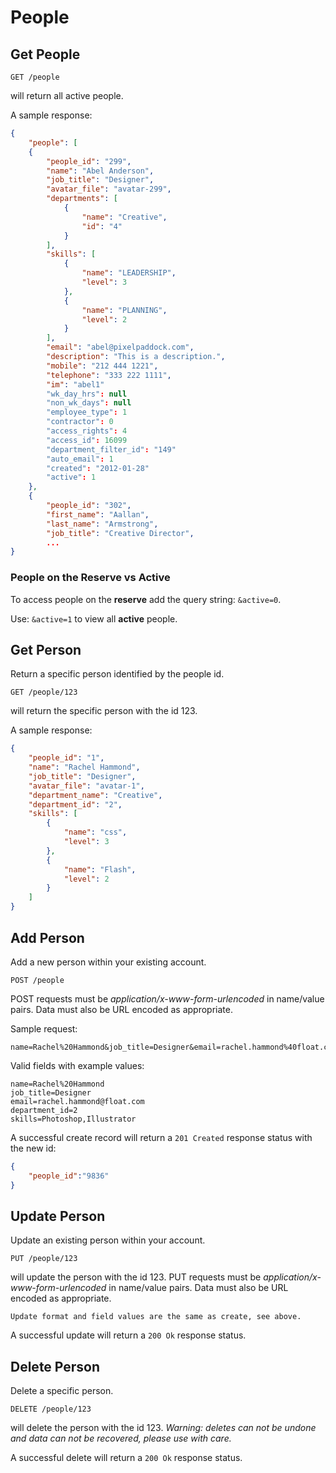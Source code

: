 People
======


Get People
----------

	GET /people
will return all active people.

    
A sample response:
```json
{
	"people": [
	{
		"people_id": "299",
		"name": "Abel Anderson",
		"job_title": "Designer",
		"avatar_file": "avatar-299",
		"departments": [
			{
				"name": "Creative",
				"id": "4"
			}
		],
		"skills": [
			{
				"name": "LEADERSHIP",
				"level": 3
			},
			{
				"name": "PLANNING",
				"level": 2
			}
		],
		"email": "abel@pixelpaddock.com",
		"description": "This is a description.",
		"mobile": "212 444 1221",
		"telephone": "333 222 1111",
		"im": "abel1"
		"wk_day_hrs": null
		"non_wk_days": null
		"employee_type": 1
		"contractor": 0
		"access_rights": 4
		"access_id": 16099
		"department_filter_id": "149"
		"auto_email": 1
		"created": "2012-01-28"
		"active": 1
	},
	{
		"people_id": "302",
		"first_name": "Aallan",
		"last_name": "Armstrong",
		"job_title": "Creative Director",
		...
}
```

<h3>People on the Reserve vs Active</h3>

To access people on the **reserve** add the query string: `&active=0`.

Use: `&active=1` to view all **active** people.

Get Person
----------

Return a specific person identified by the people id.

	GET /people/123
will return the specific person with the id 123.
    
A sample response:

```json
{
    "people_id": "1",
    "name": "Rachel Hammond",
    "job_title": "Designer",
    "avatar_file": "avatar-1",
    "department_name": "Creative",
    "department_id": "2",
	"skills": [
		{
			"name": "css",
			"level": 3
		},
		{
			"name": "Flash",
			"level": 2
		}
	]
}
```

Add Person
----------

Add a new person within your existing account.

    POST /people
POST requests must be _application/x-www-form-urlencoded_ in name/value pairs. Data must also be URL encoded as appropriate.

Sample request:

	name=Rachel%20Hammond&job_title=Designer&email=rachel.hammond%40float.com

Valid fields with example values:

    name=Rachel%20Hammond
    job_title=Designer
    email=rachel.hammond@float.com
    department_id=2
	skills=Photoshop,Illustrator

A successful create record will return a `201 Created` response status with the new id:

```json
{
	"people_id":"9836"
}
```

Update Person
-------------

Update an existing person within your account.

    PUT /people/123
will update the person with the id 123.
PUT requests must be _application/x-www-form-urlencoded_ in name/value pairs. Data must also be URL encoded as appropriate.

	Update format and field values are the same as create, see above.

A successful update will return a `200 Ok` response status.

Delete Person
-------------

Delete a specific person.

    DELETE /people/123
will delete the person with the id 123. _Warning: deletes can not be undone and data can not be recovered, please use with care._
    
A successful delete will return a `200 Ok` response status.
